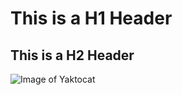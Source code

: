 # This is a H1 Header
## This is a H2 Header
![Image of Yaktocat](https://octodex.github.com/images/yaktocat.png)
